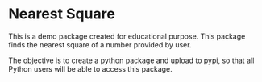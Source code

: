 # Nearest Square

This is a demo package created for educational purpose. This package finds the nearest square of a number provided by user.

The objective is to create a python package and upload to pypi, so that all Python users will be able to access this package.